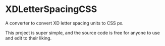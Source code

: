 # XDLetterSpacingCSS
A converter to convert XD letter spacing units to CSS px.

This project is super simple, and the source code is free for anyone to use and edit to their liking. 

